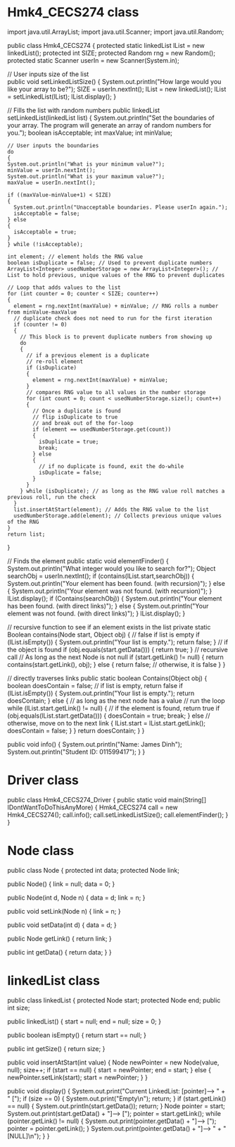 
Hmk4_CECS274 class
==========================

import java.util.ArrayList;
import java.util.Scanner;
import java.util.Random;

public class Hmk4_CECS274
{ 
  protected static linkedList lList = new linkedList();
  protected int SIZE;
  protected Random rng = new Random();
  protected static Scanner userIn = new Scanner(System.in);
  
  // User inputs size of the list  
  public void setLinkedListSize()
  {
    System.out.println("How large would you like your array to be?");
    SIZE = userIn.nextInt();
    lList = new linkedList();
    lList = setLinkedList(lList);
    lList.display();
  }
  
  // Fills the list with random numbers
  public linkedList setLinkedList(linkedList list)
  {
   System.out.println("Set the boundaries of your array. The program will generate an array of random numbers for you.");
    boolean isAcceptable;
    int maxValue;
    int minValue;
    
    // User inputs the boundaries
    do
    {
    System.out.println("What is your minimum value?");
    minValue = userIn.nextInt();
    System.out.println("What is your maximum value?");
    maxValue = userIn.nextInt();
    
    if ((maxValue-minValue+1) < SIZE)
    {
      System.out.println("Unacceptable boundaries. Please userIn again.");
      isAcceptable = false;
    } else
    {
      isAcceptable = true;
    }
    } while (!isAcceptable);

    int element; // element holds the RNG value
    boolean isDuplicate = false; // Used to prevent duplicate numbers
    ArrayList<Integer> usedNumberStorage = new ArrayList<Integer>(); // List to hold previous, unique values of the RNG to prevent duplicates
    
    // Loop that adds values to the list
    for (int counter = 0; counter < SIZE; counter++)
    {
      element = rng.nextInt(maxValue) + minValue; // RNG rolls a number from minValue-maxValue
      // duplicate check does not need to run for the first iteration
      if (counter != 0)
      {
        // This block is to prevent duplicate numbers from showing up
        do
        {
          // if a previous element is a duplicate
          // re-roll element
          if (isDuplicate)
          {
            element = rng.nextInt(maxValue) + minValue;
          }
          // compares RNG value to all values in the number storage
          for (int count = 0; count < usedNumberStorage.size(); count++)
          {
            // Once a duplicate is found
            // flip isDuplicate to true
            // and break out of the for-loop
            if (element == usedNumberStorage.get(count))
            {
              isDuplicate = true;
              break;
            } else
            {
              // if no duplicate is found, exit the do-while
              isDuplicate = false;
            }
          }
        } while (isDuplicate); // as long as the RNG value roll matches a previous roll, run the check
      }
      list.insertAtStart(element); // Adds the RNG value to the list
      usedNumberStorage.add(element); // Collects previous unique values of the RNG
    }
    return list;
  }
  
  // Finds the element
  public static void elementFinder()
  {
    System.out.println("What integer would you like to search for?");
    Object searchObj = userIn.nextInt();
    if (contains(lList.start,searchObj))
    {
      System.out.println("Your element has been found. (with recursion)");
    } else
    {
      System.out.println("Your element was not found. (with recursion)");
    }
    lList.display();
    if (Contains(searchObj))
    {
      System.out.println("Your element has been found. (with direct links)");
    } else
    {
      System.out.println("Your element was not found. (with direct links)");
    }
    lList.display();
  }
  
  // recursive function to see if an element exists in the list
  private static Boolean contains(Node start, Object obj)
  {
   // false if list is empty
    if (lList.isEmpty())
    {
      System.out.println("Your list is empty.");
      return false;
    }
    // if the object is found
    if (obj.equals(start.getData()))
    {
      return true;
    }
    // recursive call
    // As long as the next Node is not null
    if (start.getLink() != null)
    {
      return contains(start.getLink(), obj);
    } else
    {
      return false; // otherwise, it is false
    }
   }
  
  // directly traverses links
  public static boolean Contains(Object obj)
  {
    boolean doesContain = false;
    // if list is empty, return false
    if (lList.isEmpty())
    {
      System.out.println("Your list is empty.");
      return doesContain;
    } else
    {
      // as long as the next node has a value
      // run the loop
      while (lList.start.getLink() != null)
      {
        // if the element is found, return true
        if (obj.equals(lList.start.getData()))
        {
          doesContain = true;
          break;
        } else // otherwise, move on to the next link
        {
          lList.start = lList.start.getLink();
          doesContain = false;
        }
      }
      return doesContain;
    }
  }
  
  public void info()
  {
    System.out.println("Name: James Dinh");
    System.out.println("Student ID: 011599417");
  }
}

Driver class
==========================

public class Hmk4_CECS274_Driver
{
  public static void main(String[] IDontWantToDoThisAnyMore)
  {
    Hmk4_CECS274 call = new Hmk4_CECS274();
    call.info();
    call.setLinkedListSize();
    call.elementFinder();
  }
}

Node class
==========================
public class Node
{
  protected int data;
  protected Node link;
  
  public Node()
  {
    link = null;
    data = 0;
  }
  
  public Node(int d, Node n)
  {
    data = d;
    link = n;
  }
  
  public void setLink(Node n)
  {
   link = n; 
  }
  
  public void setData(int d)
  {
    data = d;
  }
  
  public Node getLink()
  {
    return link;
  }
  
  public int getData()
  {
    return data;
  }
}

linkedList class
==========================
public class linkedList
{
 protected Node start; 
 protected Node end;
 public int size;
 
 public linkedList()
 {
   start = null;
   end = null;
   size = 0;
 }
 
 public boolean isEmpty()
 {
   return start == null;
 }
 
 public int getSize()
 {
   return size;
 }
 
 public void insertAtStart(int value)
 {
   Node newPointer = new Node(value, null);
   size++;
   if (start == null)
   {
     start = newPointer;
     end = start;
   }
   else
   {
     newPointer.setLink(start);
     start = newPointer;
   }
 }
 
 public void display()
 {
   System.out.print("Current LinkedList: [pointer]--> " + " [");
   if (size == 0)
   {
     System.out.print("Empty\n");
     return;
   }
   if (start.getLink() == null)
   {
     System.out.println(start.getData());
     return;
   }
   Node pointer = start;
   System.out.print(start.getData() + "]--> [");
   pointer = start.getLink();
   while (pointer.getLink() != null)
   {
     System.out.print(pointer.getData() + "]--> [");
     pointer = pointer.getLink();
   }
   System.out.print(pointer.getData() + "]--> " + "[NULL]\n");
 }
}
